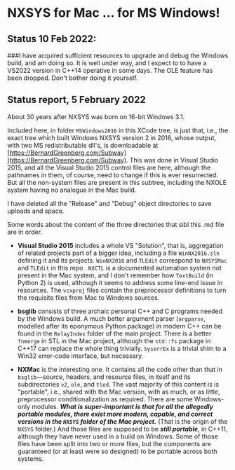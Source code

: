 # NXSYS for Mac ... for MS Windows!

## Status 10 Feb 2022:
###I have acquired sufficient resources to upgrade and debug the Windows build, and am doing so. It is well under way, and I expect to to have a VS2022 version in C++14 operative in some days.   The OLE feature has been dropped.  Don't bother doing it yourself.

## Status report, 5 February 2022
About 30 years after NXSYS was born on 16-bit Windows 3.1.

Included here, in folder `MSWindows2016` in this XCode tree, is just that, i.e., the exact tree which built Windows NXSYS version 2 in 2016, whose output, with two MS redistributable dll's, is downloadable at [https://BernardGreenberg.com/Subway](https://BernardGreenberg.com/Subway).  This was done in Visual Studio 2015, and all the Visual Studio 2015 control files are here, although the pathnames in them, of course, need  to change if this is ever resurrected.  But all the non-system files are present in this subtree, including the NXOLE system having no analogue in the Mac build.

I have deleted all the "Release" and "Debug" object directories to save uploads and space.

Some words about the content of the three directories that sibl this .md file are in order.

- **Visual Studio 2015** includes a whole VS "Solution", that is, aggregation of related projects part of a bigger idea, including a file `WinNX2016.sln` defining it and its projects. `WinNX2016` and `TLEdit` correspond to `NXSYSMac` and `TLEdit` in this repo . `NXCTL` is a documented automation system not present in the Mac system, and I don't remember how `TextBuild` (in Python 2) is used, although it seems to address some line-end issue in resources.  The `vcxproj` files contain the preprocessor definitions to turn the requisite files from Mac to Windows sources.

- **bsglib** consists of three archaic personal C++ and C programs needed by the Windows build. A much better argument parser (`argparse`, modelled after its eponymous Python package) in modern C++ can be found in the `RelayIndex` folder of the main project. There is a better `fnmerge` in STL in the Mac project, although the `std::fs` package in C++17 can replace the whole thing trivially. `SyserrEx` is a trivial shim to a Win32 error-code interface, but necessary.

- **NXMac** is the interesting one.  It contains all the code other than that in `bsglib`—source, headers, and resource files, in itself and its subdirectories `v2`, `ole`, and `tled`. The vast majority of this content is is "portable", i.e., shared with the Mac version, with as much, or as little, preprocessor conditionalization as required.  There are some Windows-only modules.  ***What is super-important is that for all the allegedly portable modules, there exist more modern, capable, and correct versions in the `NXSYS` folder of the Mac project.*** (That is the origin of the `NXSYS` folder.) And those files are supposed to be ***still portable***, in C++11, although they have never used in a build on Windows.  Some of those files have been split into two or more files, but the components are guaranteed (or at least were so designed) to be portable across both systems.
